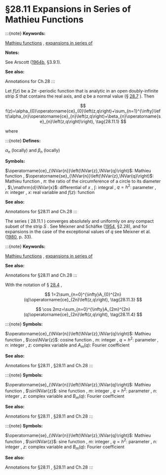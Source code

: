 # §28.11 Expansions in Series of Mathieu Functions

:::{note}
**Keywords:**

[Mathieu functions](http://dlmf.nist.gov/search/search?q=Mathieu%20functions) , [expansions in series of](http://dlmf.nist.gov/search/search?q=expansions%20in%20series%20of)

**Notes:**

See Arscott ([1964b](./bib/index.html#bib142 "Periodic Differential Equations. An Introduction to Mathieu, Lamé, and Allied Functions"), §3.9.1).

**See also:**

Annotations for Ch.28
:::

Let $f(z)$ be a $2\pi$ -periodic function that is analytic in an open doubly-infinite strip $S$ that contains the real axis, and $q$ be a normal value (§ [28.7](./28.7.md "§28.7 Analytic Continuation of Eigenvalues ‣ Mathieu Functions of Integer Order ‣ Chapter 28 Mathieu Functions and Hill’s Equation") ). Then


<a id="E1"></a>
$$
f(z)=\alpha_{0}\operatorname{ce}_{0}\left(z,q\right)+\sum_{n=1}^{\infty}\left(\alpha_{n}\operatorname{ce}_{n}\left(z,q\right)+\beta_{n}\operatorname{se}_{n}\left(z,q\right)\right), \tag{28.11.1}
$$

where

:::{note}
**Defines:**

$\alpha_{n}$ (locally) and $\beta_{n}$ (locally)

**Symbols:**

$\operatorname{ce}_{\NVar{n}}\left(\NVar{z},\NVar{q}\right)$: Mathieu function , $\operatorname{se}_{\NVar{n}}\left(\NVar{z},\NVar{q}\right)$: Mathieu function , $\pi$: the ratio of the circumference of a circle to its diameter , $\,\mathrm{d}\NVar{x}$: differential of $x$ , $\int$: integral , $q=h^{2}$: parameter , $n$: integer , $x$: real variable and $f(z)$: function

**See also:**

Annotations for §28.11 and Ch.28
:::

The series ( 28.11.1 ) converges absolutely and uniformly on any compact subset of the strip $S$ . See Meixner and Schäfke ([1954](./bib/M.html#bib1598 "Mathieusche Funktionen und Sphäroidfunktionen mit Anwendungen auf physikalische und technische Probleme"), §2.28), and for expansions in the case of the exceptional values of $q$ see Meixner et al. ([1980](./bib/M.html#bib1599 "Mathieu Functions and Spheroidal Functions and Their Mathematical Foundations: Further Studies"), p. 33).

:::{note}
**Keywords:**

[Mathieu functions](http://dlmf.nist.gov/search/search?q=Mathieu%20functions) , [expansions in series of](http://dlmf.nist.gov/search/search?q=expansions%20in%20series%20of)

**See also:**

Annotations for §28.11 and Ch.28
:::

With the notation of § [28.4](./28.4.md "§28.4 Fourier Series ‣ Mathieu Functions of Integer Order ‣ Chapter 28 Mathieu Functions and Hill’s Equation") ,


<a id="E3"></a>
$$
1=2\sum_{n=0}^{\infty}A_{0}^{2n}(q)\operatorname{ce}_{2n}\left(z,q\right), \tag{28.11.3}
$$


<a id="E4"></a>
$$
\cos 2mz=\sum_{n=0}^{\infty}A_{2m}^{2n}(q)\operatorname{ce}_{2n}\left(z,q\right), \tag{28.11.4}
$$

:::{note}
**Symbols:**

$\operatorname{ce}_{\NVar{n}}\left(\NVar{z},\NVar{q}\right)$: Mathieu function , $\cos\NVar{z}$: cosine function , $m$: integer , $q=h^{2}$: parameter , $n$: integer , $z$: complex variable and $A_{m}(q)$: Fourier coefficient

**See also:**

Annotations for §28.11 , §28.11 and Ch.28
:::

:::{note}
**Symbols:**

$\operatorname{se}_{\NVar{n}}\left(\NVar{z},\NVar{q}\right)$: Mathieu function , $\sin\NVar{z}$: sine function , $m$: integer , $q=h^{2}$: parameter , $n$: integer , $z$: complex variable and $B_{m}(q)$: Fourier coefficient

**See also:**

Annotations for §28.11 , §28.11 and Ch.28
:::

:::{note}
**Symbols:**

$\operatorname{se}_{\NVar{n}}\left(\NVar{z},\NVar{q}\right)$: Mathieu function , $\sin\NVar{z}$: sine function , $m$: integer , $q=h^{2}$: parameter , $n$: integer , $z$: complex variable and $B_{m}(q)$: Fourier coefficient

**See also:**

Annotations for §28.11 , §28.11 and Ch.28
:::
